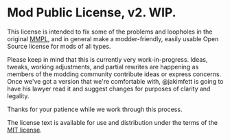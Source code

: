 Mod Public License, v2. WIP.
======================================
This license is intended to fix some of the problems and loopholes in the original [MMPL](https://github.com/BuildCraft/BuildCraft/blob/6.1.x/buildcraft_resources/LICENSE.txt), and in general make a modder-friendly, easily usable Open Source license for mods of all types.

Please keep in mind that this is currently very work-in-progress. Ideas, tweaks, working adjustments, and partial rewrites are happening as members of the modding community contribute ideas or express concerns.  
Once we've got a version that we're comfortable with, @jakimfett is going to have his lawyer read it and suggest changes for purposes of clarity and legality.

Thanks for your patience while we work through this process.

The license text is available for use and distribution under the terms of the [MIT license](https://tldrlegal.com/license/mit-license).
